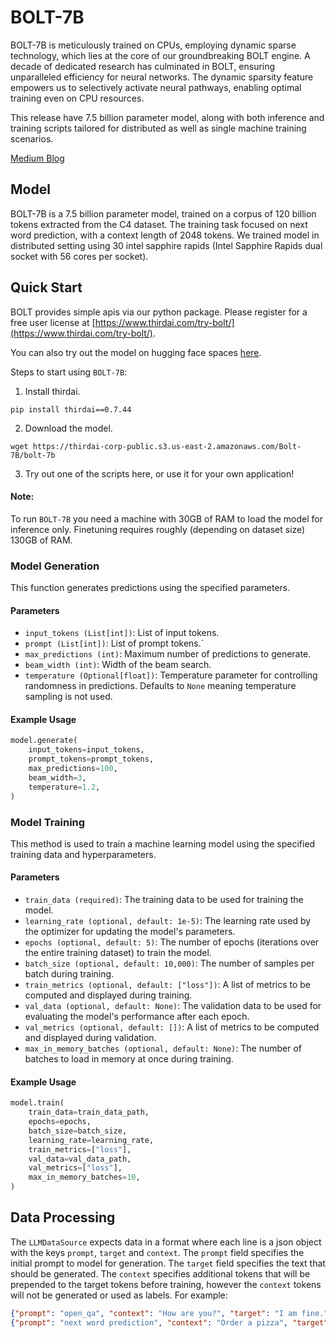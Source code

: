 # BOLT-7B

BOLT-7B is meticulously trained on CPUs, employing dynamic sparse technology, which lies at the core of our groundbreaking BOLT engine. A decade of dedicated research has culminated in BOLT, ensuring unparalleled efficiency for neural networks. The dynamic sparsity feature empowers us to selectively activate neural pathways, enabling optimal training even on CPU resources.

This release have 7.5 billion parameter model, along with both inference and training scripts tailored for distributed as well as single machine training scenarios.

[Medium Blog]()

## Model
BOLT-7B is a 7.5 billion parameter model, trained on a corpus of 120 billion tokens extracted from the C4 dataset. The training task focused on next word prediction, with a context length of 2048 tokens.
We trained model in distributed setting using 30 intel sapphire rapids (Intel Sapphire Rapids dual socket with 56 cores per socket).

## Quick Start
BOLT provides simple apis via our python package. Please register for a free user license at [https://www.thirdai.com/try-bolt/](https://www.thirdai.com/try-bolt/).

You can also try out the model on hugging face spaces [here](https://huggingface.co/spaces/thirdai/LLM-7B-open-qa). 

Steps to start using `BOLT-7B`:
1. Install thirdai.
```commandline
pip install thirdai==0.7.44
```
2. Download the model.
```commandline
wget https://thirdai-corp-public.s3.us-east-2.amazonaws.com/Bolt-7B/bolt-7b
```
3. Try out one of the scripts here, or use it for your own application!

#### Note: 
To run `BOLT-7B` you need a machine with 30GB of RAM to load the model for inference only. Finetuning requires roughly (depending on dataset size) 130GB of RAM. 

### Model Generation

This function generates predictions using the specified parameters.

#### Parameters

- `input_tokens (List[int])`: List of input tokens.
- `prompt (List[int])`: List of prompt tokens.`
- `max_predictions (int)`: Maximum number of predictions to generate.
- `beam_width (int)`: Width of the beam search.
- `temperature (Optional[float])`: Temperature parameter for controlling randomness in predictions. Defaults to `None` meaning temperature sampling is not used.

#### Example Usage

```python
model.generate(
    input_tokens=input_tokens,
    prompt_tokens=prompt_tokens,
    max_predictions=100,
    beam_width=3,
    temperature=1.2,
)
```

### Model Training

This method is used to train a machine learning model using the specified training data and hyperparameters.

#### Parameters

- `train_data (required)`: The training data to be used for training the model.
- `learning_rate (optional, default: 1e-5)`: The learning rate used by the optimizer for updating the model's parameters.
- `epochs (optional, default: 5)`: The number of epochs (iterations over the entire training dataset) to train the model.
- `batch_size (optional, default: 10,000)`: The number of samples per batch during training.
- `train_metrics (optional, default: ["loss"])`: A list of metrics to be computed and displayed during training.
- `val_data (optional, default: None)`: The validation data to be used for evaluating the model's performance after each epoch.
- `val_metrics (optional, default: [])`: A list of metrics to be computed and displayed during validation.
- `max_in_memory_batches (optional, default: None)`: The number of batches to load in memory at once during training. 

#### Example Usage

```python
model.train(
    train_data=train_data_path,
    epochs=epochs,
    batch_size=batch_size,
    learning_rate=learning_rate,
    train_metrics=["loss"],
    val_data=val_data_path,
    val_metrics=["loss"],
    max_in_memory_batches=10,
)
```


## Data Processing

The `LLMDataSource` expects data in a format where each line is a json object with the keys `prompt`, `target` and `context`. The `prompt` field specifies the initial prompt to model for generation. The `target` field specifies the text that should be generated. The `context` specifies additional tokens that will be prepended to the target tokens before training, however the `context` tokens will not be generated or used as labels. For example:

```json
{"prompt": "open_qa", "context": "How are you?", "target": "I am fine."}
{"prompt": "next word prediction", "context": "Order a pizza", "target": "for the party tonight."}
```
